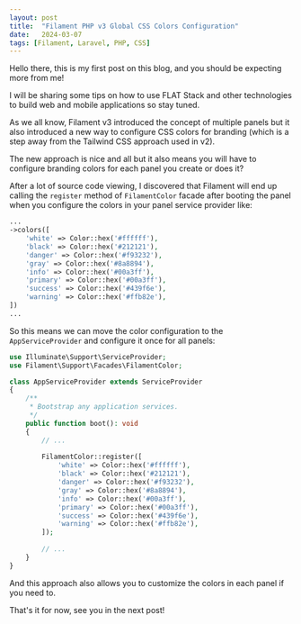 ```yaml
---
layout: post
title:  "Filament PHP v3 Global CSS Colors Configuration"
date:   2024-03-07
tags: [Filament, Laravel, PHP, CSS]
---
```


Hello there, this is my first post on this blog, and you should be expecting more from me!

I will be sharing some tips on how to use FLAT Stack and other technologies to build web and mobile applications so stay tuned.

As we all know, Filament v3 introduced the concept of multiple panels but it also introduced a new way to configure CSS colors for branding (which is a step away from the Tailwind CSS approach used in v2).

The new approach is nice and all but it also means you will have to configure branding colors for each panel you create or does it?

After a lot of source code viewing, I discovered that Filament will end up calling the `register` method of `FilamentColor` facade after booting the panel when you configure the colors in your panel service provider like:

```php
...
->colors([
    'white' => Color::hex('#ffffff'),
    'black' => Color::hex('#212121'),
    'danger' => Color::hex('#f93232'),
    'gray' => Color::hex('#8a8894'),
    'info' => Color::hex('#00a3ff'),
    'primary' => Color::hex('#00a3ff'),
    'success' => Color::hex('#439f6e'),
    'warning' => Color::hex('#ffb82e'),
])
...
```

So this means we can move the color configuration to the `AppServiceProvider` and configure it once for all panels:

```php
use Illuminate\Support\ServiceProvider;
use Filament\Support\Facades\FilamentColor;

class AppServiceProvider extends ServiceProvider
{
    /**
     * Bootstrap any application services.
     */
    public function boot(): void
    {
        // ...
        
        FilamentColor::register([
            'white' => Color::hex('#ffffff'),
            'black' => Color::hex('#212121'),
            'danger' => Color::hex('#f93232'),
            'gray' => Color::hex('#8a8894'),
            'info' => Color::hex('#00a3ff'),
            'primary' => Color::hex('#00a3ff'),
            'success' => Color::hex('#439f6e'),
            'warning' => Color::hex('#ffb82e'),
        ]);
        
        // ...
    }
}
```

And this approach also allows you to customize the colors in each panel if you need to.

That's it for now, see you in the next post!
